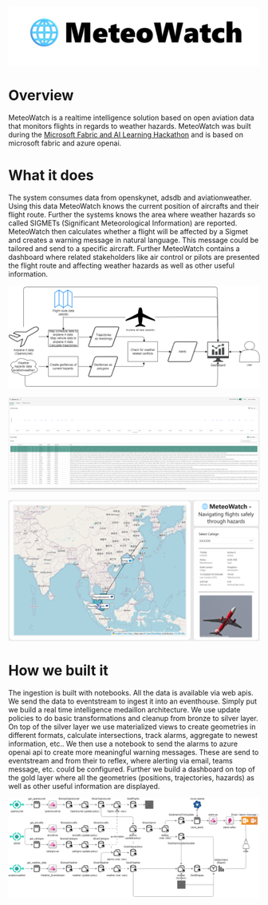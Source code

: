 ![Logo](docs/MeteoWatchWide.jpg)
# Overview
MeteoWatch is a realtime intelligence solution based on open aviation data that monitors flights in regards to weather hazards. MeteoWatch was built during the [Microsoft Fabric and AI Learning Hackathon](https://microsoftfabric.devpost.com/) and is based on microsoft fabric and azure openai.

# What it does
The system consumes data from openskynet, adsdb and aviationweather. Using this data MeteoWatch knows the current position of aircrafts and their flight route. Further the systems knows the area where weather hazards so called SIGMETs (Significant Meteorological Information) are reported. MeteoWatch then calculates whether a flight will be affected by a Sigmet and creates a warning message in natural language. This message could be tailored and send to a specific aircraft. Further MeteoWatch contains a dashboard where related stakeholders like air control or pilots are presented the flight route and affecting weather hazards as well as other useful information. 

![uc](docs/usecase.drawio.png)

![alarms](docs/reflex.png)

![dashboard](docs/Dashboard.png)


# How we built it
The ingestion is built with notebooks. All the data is available via web apis. We send the data to eventstream to ingest it into an eventhouse. Simply put we build a real time intelligence medaillon architecture. We use update policies to do basic transformations and cleanup from bronze to silver layer. On top of the silver layer we use materialized views to create geometries in different formats, calculate intersections, track alarms, aggregate to newest information, etc.. We then use a notebook to send the alarms to azure openai api to create more meaningful warning messages. These are send to eventstream and from their to reflex, where alerting via email, teams message, etc. could be configured. Further we build a dashboard on top of the gold layer where all the geometries (positions, trajectories, hazards) as well as other useful information are displayed.

![architecture](docs/archi.drawio.png)
